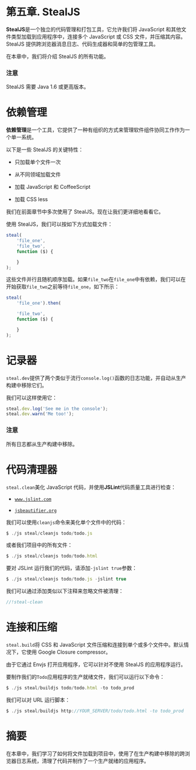 # 第五章. StealJS

**StealJS**是一个独立的代码管理和打包工具，它允许我们将 JavaScript 和其他文件类型加载到应用程序中，连接多个 JavaScript 或 CSS 文件，并压缩其内容。StealJS 提供跨浏览器消息日志、代码生成器和简单的包管理工具。

在本章中，我们将介绍 StealJS 的所有功能。

### 注意

StealJS 需要 Java 1.6 或更高版本。

# 依赖管理

**依赖管理**是一个工具，它提供了一种有组织的方式来管理软件组件协同工作作为一个单一系统。

以下是一些 StealJS 的关键特性：

+   只加载单个文件一次

+   从不同领域加载文件

+   加载 JavaScript 和 CoffeeScript

+   加载 CSS less

我们在前面章节中多次使用了 StealJS。现在让我们更详细地看看它。

使用 StealJS，我们可以按如下方式加载文件：

```js
steal(
    'file_one',
    'file_two',
    function ($) {

    }
);
```

这些文件并行且随机顺序加载。如果`file_two`在`file_one`中有依赖，我们可以在开始获取`file_two`之前等待`file_one`，如下所示：

```js
steal(
    'file_one').then(

    'file_two',
    function ($) {

    }
);
```

# 记录器

`steal.dev`提供了两个类似于流行`console.log()`函数的日志功能，并自动从生产构建中移除它们。

我们可以这样使用它：

```js
steal.dev.log('See me in the console');
steal.dev.warn('Me too!');
```

### 注意

所有日志都从生产构建中移除。

# 代码清理器

`steal.clean`美化 JavaScript 代码，并使用**JSLint**代码质量工具进行检查：

+   [`www.jslint.com`](http://www.jslint.com)

+   [`jsbeautifier.org`](http://jsbeautifier.org)

我们可以使用`cleanjs`命令来美化单个文件中的代码：

```js
$ ./js steal/cleanjs todo/todo.js
```

或者我们项目中的所有文件：

```js
$ ./js steal/cleanjs todo/todo.html
```

要对 JSLint 运行我们的代码，请添加`-jslint true`参数：

```js
$ ./js steal/cleanjs todo/todo.js -jslint true
```

我们可以通过添加类似以下注释来忽略文件被清理：

```js
//!steal-clean
```

# 连接和压缩

`steal.build`将 CSS 和 JavaScript 文件压缩和连接到单个或多个文件中。默认情况下，它使用 Google Closure compressor。

由于它通过 Envjs 打开应用程序，它可以针对不使用 StealJS 的应用程序运行。

要制作我们的`Todo`应用程序的生产就绪文件，我们可以运行以下命令：

```js
$ ./js steal/buildjs todo/todo.html -to todo_prod
```

我们可以对 URL 运行脚本：

```js
$ ./js steal/buildjs http://YOUR_SERVER/todo/todo.html -to todo_prod
```

# 摘要

在本章中，我们学习了如何将文件加载到项目中，使用了在生产构建中移除的跨浏览器日志系统，清理了代码并制作了一个生产就绪的应用程序。
